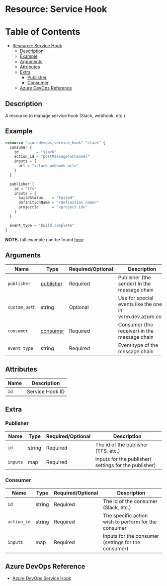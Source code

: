 # Resource: Service Hook

Table of Contents
=================

   * [Resource: Service Hook](#resource-service-hook)
      * [Description](#description)
      * [Example](#example)
      * [Arguments](#arguments)
      * [Attributes](#attributes)
      * [Extra](#extra)
          * [Publisher](#publisher)
          * [Consumer](#consumer)
      * [Azure DevOps Reference](#azure-devops-reference)

## Description

A resource to manage service hook (Slack, webhook, etc.)

## Example

```terraform
resource "azuredevops_service_hook" "slack" {
  consumer {
    id        = "slack"
    action_id = "postMessageToChannel"
    inputs = {
      url = "<slack webhook url>"
    }
  }

  publisher {
    id = "tfs"
    inputs = {
      buildStatus    = "Failed"
      definitionName = "<definition name>"
      projectId      = "<project id>"
    }
  }

  event_type = "build.complete"
}
```

**NOTE:** full example can be found [here](../../examples/r/service_hook/main.tf)

## Arguments

| Name | Type | Required/Optional | Description |
|------|------|-------------------|-------------|
| `publisher` | [publisher](#publisher) | Required | Publisher (the sender) in the message chain |
| `custom_path` | string | Optional | Use for special events like the ones in vsrm.dev.azure.com |
| `consumer` | [consumer](#consumer) | Required | Consumer (the receiver) in the message chain |
| `event_type` | string | Required | Event type of the message chain |

## Attributes

| Name | Description |
|------|-------------|
| `id` | Service Hook ID | 

## Extra

### Publisher

| Name | Type | Required/Optional | Description |
|------|------|-------------------|-------------|
| `id` | string | Required | The id of the publisher (TFS, etc.) |
| `inputs` | map | Required | Inputs for the publisher( settings for the publisher) |

### Consumer

| Name | Type | Required/Optional | Description |
|------|------|-------------------|-------------|
| `id` | string | Required | The id of the consumer (Slack, etc.) |
| `action_id` | string | Required | The specific action wish to perform for the consumer |
| `inputs` | map | Required | Inputs for the consumer (settings for the consumer) |

## Azure DevOps Reference

- [Azure DevOps Service Hook](https://docs.microsoft.com/en-us/azure/devops/organizations/projects/create-project?view=azure-devops)
